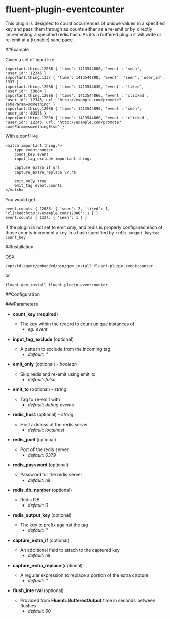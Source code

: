 fluent-plugin-eventcounter
==========================

This plugin is designed to count occurrences of unique values in a specified key and pass them through as counts either as a re-emit or by directly incrementing a specified redis hash. As it's a buffered plugin it will write or re-emit at a (tunable) sane pace.

##Example

Given a set of input like

```
important.thing.12086 { 'time': 1413544800, 'event': 'seen', 'user_id': 12345 }
important.thing.1337 { 'time': 1413544890, 'event': 'seen', 'user_id': 1337 }
important.thing.12086 { 'time': 1413544830, 'event': 'liked', 'user_id': 33864 }
important.thing.12086 { 'time': 1413544860, 'event': 'clicked', 'user_id': 12345, url: 'http://example.com/promote?someParam=something' }
important.thing.12086 { 'time': 1413544890, 'event': 'seen', 'user_id': 40555 }
important.thing.12086 { 'time': 1413544860, 'event': 'clicked', 'user_id': 12345, url: 'http://example.com/promote?someParam=somethingElse' }
```

With a conf like

```
<match important.thing.*>
    type eventcounter
    count_key event
    input_tag_exclude important.thing.

    capture_extra_if url
    capture_extra_replace \?.*$

    emit_only true
    emit_tag event.counts
</match>
```

You would get

```
event.counts { 12086: { 'seen': 2, 'liked': 1, 'clicked:http://example.com/12086': 1 } }
event.counts { 1337: { 'seen': 1 } }
```

If the plugin is not set to emit only, and redis is properly configured each of those counts increment a key in a hash specified by `redis_output_key`:`tag` `count_key`

##Installation

OSX

    /opt/td-agent/embedded/bin/gem install fluent-plugin-eventcounter

or

    fluent-gem install fluent-plugin-eventcounter


##Configuration

###Parameters

- **count_key** (**required**)
    - The key within the record to count unique instances of 
        - *eg. event*

- **input_tag_exclude** (optional)
    - A pattern to exclude from the incoming tag 
        - *default: ''*

- **emit_only** (optional) - *boolean*
    - Skip redis and re-emit using emit_to 
        - *default: false*
    
- **emit_to** (optional) - *string*
    - Tag to re-emit with 
        - *default: debug.events*
    
- **redis_host** (optional) - *string*
    - Host address of the redis server 
        - *default: localhost*
    
- **redis_port** (optional)
    - Port of the redis server 
        - *default: 6379*
    
- **redis_password** (optional)
    - Password for the redis server 
        - *default: nil*
    
- **redis_db_number** (optional)
    - Redis DB 
        - *default: 0*

- **redis_output_key** (optional)
    - The key to prefix against the tag 
        - *default: ''*

- **capture_extra_if** (optional)
    - An additional field to attach to the captured key 
        - *default: nil*
    
- **capture_extra_replace** (optional)
    - A regular expression to replace a portion of the extra capture 
        - *default: ''*

- **flush_interval** (optional)
    - Provided from **Fluent::BufferedOutput** time in seconds between flushes 
        - *default: 60*


  

